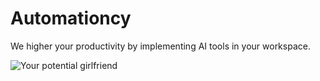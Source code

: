 # Automationcy
We higher your productivity by implementing AI tools in your workspace.



![Your potential girlfriend](https://miro.medium.com/v2/resize:fit:1400/1*zF69RXdcSrGroGhrsPAZTQ.jpeg)
